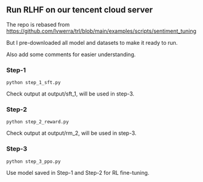 ## Run RLHF on our tencent cloud server
The repo is rebased from https://github.com/lvwerra/trl/blob/main/examples/scripts/sentiment_tuning

But I pre-downloaded all model and datasets to make it ready to run.

Also add some comments for easier understanding.


### Step-1
``python step_1_sft.py``

Check output at output/sft_1, will be used in step-3.

### Step-2
``python step_2_reward.py``

Check output at output/rm_2, will be used in step-3.


### Step-3
``python step_3_ppo.py``

Use model saved in Step-1 and Step-2 for RL fine-tuning.